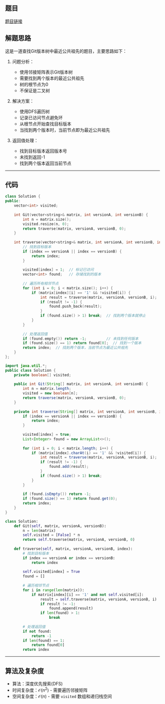 ## 题目
[题目链接](https://www.nowcoder.com/practice/4fcd94851d9142458329fd1d3e5802a8?tpId=196&tqId=2324684&sourceUrl=/exam/oj&channenl=wgithub&fromPut=wgithub)

## 解题思路

这是一道查找Git版本树中最近公共祖先的题目，主要思路如下：

1. 问题分析：
   - 使用邻接矩阵表示Git版本树
   - 需要找到两个版本的最近公共祖先
   - 树的根节点为0
   - 不保证是二叉树

2. 解决方案：
   - 使用DFS遍历树
   - 记录已访问节点避免环
   - 从根节点开始查找目标版本
   - 当找到两个版本时，当前节点即为最近公共祖先

3. 返回值处理：
   - 找到目标版本返回版本号
   - 未找到返回-1
   - 找到两个版本返回当前节点

---

## 代码

```cpp []
class Solution {
public:
    vector<int> visited;
    
    int Git(vector<string>& matrix, int versionA, int versionB) {
        int n = matrix.size();
        visited.resize(n, 0);
        return traverse(matrix, versionA, versionB, 0);
    }
    
    int traverse(vector<string>& matrix, int versionA, int versionB, int index) {
        // 找到目标版本
        if (index == versionA || index == versionB) {
            return index;
        }
        
        visited[index] = 1;  // 标记已访问
        vector<int> found;   // 存储找到的版本
        
        // 遍历所有相邻节点
        for (int i = 0; i < matrix.size(); i++) {
            if (matrix[index][i] == '1' && !visited[i]) {
                int result = traverse(matrix, versionA, versionB, i);
                if (result != -1) {
                    found.push_back(result);
                }
                if (found.size() > 1) break;  // 找到两个版本就停止
            }
        }
        
        // 处理返回值
        if (found.empty()) return -1;         // 未找到任何版本
        if (found.size() == 1) return found[0];  // 找到一个版本
        return index;  // 找到两个版本，当前节点为最近公共祖先
    }
};
```

```java []
import java.util.*;
public class Solution {
    private boolean[] visited;
    
    public int Git(String[] matrix, int versionA, int versionB) {
        int n = matrix.length;
        visited = new boolean[n];
        return traverse(matrix, versionA, versionB, 0);
    }
    
    private int traverse(String[] matrix, int versionA, int versionB, int index) {
        if (index == versionA || index == versionB) {
            return index;
        }
        
        visited[index] = true;
        List<Integer> found = new ArrayList<>();
        
        for (int i = 0; i < matrix.length; i++) {
            if (matrix[index].charAt(i) == '1' && !visited[i]) {
                int result = traverse(matrix, versionA, versionB, i);
                if (result != -1) {
                    found.add(result);
                }
                if (found.size() > 1) break;
            }
        }
        
        if (found.isEmpty()) return -1;
        if (found.size() == 1) return found.get(0);
        return index;
    }
}
```

```python []
class Solution:
    def Git(self, matrix, versionA, versionB):
        n = len(matrix)
        self.visited = [False] * n
        return self.traverse(matrix, versionA, versionB, 0)
    
    def traverse(self, matrix, versionA, versionB, index):
        # 找到目标版本
        if index == versionA or index == versionB:
            return index
            
        self.visited[index] = True
        found = []
        
        # 遍历相邻节点
        for i in range(len(matrix)):
            if matrix[index][i] == '1' and not self.visited[i]:
                result = self.traverse(matrix, versionA, versionB, i)
                if result != -1:
                    found.append(result)
                if len(found) > 1:
                    break
        
        # 处理返回值
        if not found:
            return -1
        if len(found) == 1:
            return found[0]
        return index
```

---

## 算法及复杂度
- 算法：深度优先搜索(DFS)
- 时间复杂度：$\mathcal{O}(n^2)$ - 需要遍历邻接矩阵
- 空间复杂度：$\mathcal{O}(n)$ - 需要 `visited` 数组和递归栈空间

